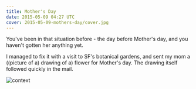 ```yaml
---
title: Mother's Day
date: 2015-05-09 04:27 UTC
cover: 2015-05-09-mothers-day/cover.jpg
---
```


You've been in that situation before - the day before Mother's day,
and you haven't gotten her anything yet.

I managed to fix it with a visit to SF's botanical gardens,
and sent my mom a ((picture of a) drawing of a) flower for Mother's day.
The drawing itself followed quickly in the mail.

![context](/sketches/2015-05-09-mothers-day/context.jpg)
